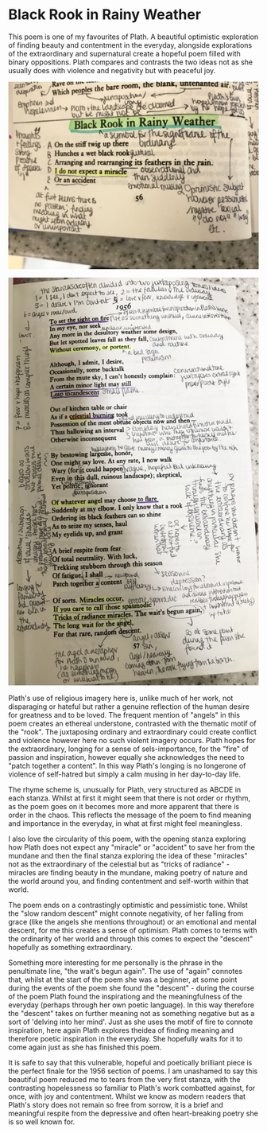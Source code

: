 # Black Rook in Rainy Weather

This poem is one of my favourites of Plath. A beautiful optimistic exploration of finding beauty and contentment in the everyday, alongside explorations of the extraordinary and supernatural create a hopeful poem filled with binary oppositions. Plath compares and contrasts the two ideas not as she usually does with violence and negativity but with peaceful joy.

![alt_text](black_rook_1.jpeg)

![alt_text](black_rook_2.jpeg)

Plath's use of religious imagery here is, unlike much of her work, not disparaging or hateful but rather a genuine reflection of the human desire for greatness and to be loved. The frequent mention of "angels" in this poem creates an ethereal understone, contrasted with the thematic motif of the "rook". The juxtaposing ordinary and extraordinary could create conflict and violence however here no such violent imagery occurs. Plath hopes for the extraordinary, longing for a sense of sels-importance, for the "fire" of passion and inspiration, however equally she acknowledges the need to "patch together a content". In this way Plath's longing is no longerone of violence of self-hatred but simply a calm musing in her day-to-day life.

The rhyme scheme is, unusually for Plath, very structured as ABCDE in each stanza. Whilst at first it might seem that there is not order or rhythm, as the poem goes on it becomes more and more apparent that there is order in the chaos. This reflects the message of the poem to find meaning and importance in the everyday, in what at first might feel meaningless.

I also love the circularity of this poem, with the opening stanza exploring how Plath does not expect any "miracle" or "accident" to save her from the mundane and then the final stanza exploring the idea of these "miracles" not as the extraordinary of the celestial but as "tricks of radiance" - miracles are finding beauty in the mundane, making poetry of nature and the world around you, and finding contentment and self-worth within that world.

The poem ends on a contrastingly optimistic and pessimistic tone. Whilst the "slow random descent" might connote negativity, of her falling from grace (like the angels she mentions throughout) or an emotional and mental descent, for me this creates a sense of optimism. Plath comes to terms with the ordinarity of her world and through this comes to expect the "descent" hopefully as something extraordinary.

Something more interesting for me personally is the phrase in the penultimate line, "the wait's begun again". The use of "again" connotes that, whilst at the start of the poem she was a beginner, at some point during the events of the poem she found the "descent" - during the course of the poem Plath found the inspirationg and the meaningfulness of the everyday (perhaps through her own poetic language). In this way therefore the "descent" takes on further meaning not as something negative but as a sort of 'delving into her mind'. Just as she uses the motif of fire to connote inspiration, here again Plath explores theidea of finding meaning and therefore poetic inspiration in the everyday. She hopefully waits for it to come again just as she has finished this poem.

It is safe to say that this vulnerable, hopeful and poetically brilliant piece is the perfect finale for the 1956 section of poems. I am unashamed to say this beautiful poem reduced me to tears from the very first stanza, with the contrasting hopelessness so familiar to Plath's work combatted against, for once, with joy and contentment. Whilst we know as modern readers that Plath's story does not remain so free from sorrow, it is a brief and meaningful respite from the depressive and often heart-breaking poetry she is so well known for. 

